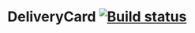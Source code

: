 # DeliveryCard [![Build status](https://ci.appveyor.com/api/projects/status/fhbsf0134i1d6417?svg=true)](https://ci.appveyor.com/project/AzizShoev/carddeliverygrd)